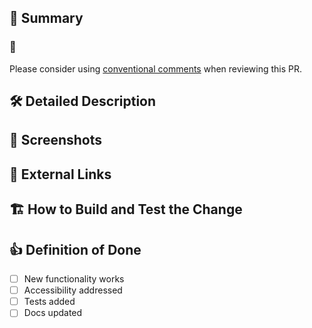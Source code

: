 ## :pushpin: Summary

<!-- If merged, this PR.... 
This should be a short TL;DR that includes the purpose of the PR.
-->
### :speech_balloon: 
Please consider using [conventional comments](https://conventionalcomments.org/) when reviewing this PR.

<!--
Examples: 
- issue (ux,non-blocking): These buttons should be red, but let's handle this in a follow-up.
- suggestion (non-blocking): Let's change this wording to make it easier to understand.
- issue (blocking): We shouldn't introduce this kind of tech debt; let's pair and resolve the issue in a more sustainable way.
-->

## :hammer_and_wrench: Detailed Description

<!-- If more details are appropriate, add them here. What code changed, and why? -->



<!-- Include any related feature flag names if appropriate. -->


## :camera_flash: Screenshots

<!-- Screenshots always help, especially if this PR will change what renders to the browser -->

## :link: External Links

<!-- Issues, RFC, etc. -->


## :building_construction: How to Build and Test the Change

<!-- List steps to test your change on a local environment. -->


## :+1: Definition of Done

- [ ] New functionality works 
- [ ] Accessibility addressed
- [ ] Tests added
- [ ] Docs updated
